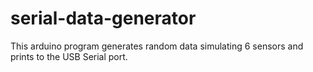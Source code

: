 # serial-data-generator
This arduino program generates random data simulating 6 sensors and prints to the USB Serial port.
